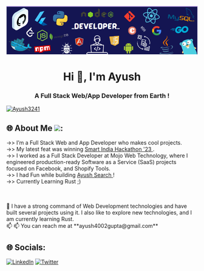 ![Header](./lidin.png)
<h1 align="center">Hi 👋, I'm Ayush </h1>
<h3 align="center">A Full Stack Web/App Developer from Earth !</h3>

<p align="left"> <a href="https://twitter.com/Ayush3241" target="blank"><img src="https://img.shields.io/twitter/follow/Ayush3241?logo=twitter&style=for-the-badge" alt="Ayush3241" /></a> </p>

  ## 🌐 About Me <img src = "https://raw.githubusercontent.com/ShahriarShafin/ShahriarShafin/main/Assets/handshake.gif" height="30px"/>:

->> I’m a Full Stack Web and App Developer who makes cool projects.
<br>
->> My latest feat was winning <a href="https://www.sih.gov.in/"> Smart India Hackathon '23 <a/>.
<br>
->> I worked as a Full Stack Developer at Mojo Web Technology, where I engineered production-ready Software as a Service (SaaS) projects focused on Facebook, and Shopify Tools.
<br>
->> I had Fun while building <a href = "https://ayush-gupta.vercel.app/" > Ayush Search </a> !
<br>
->> Currently Learning Rust ;)

<br>
<br>💬 I have a strong command of Web Development technologies and have built several projects using it. I also like to explore new technologies, and I am currently learning Rust.<br>📫 📫 You can reach me at **ayush4002gupta@gmail.com**

## 🌐 Socials:
[![LinkedIn](https://img.shields.io/badge/LinkedIn-%230077B5.svg?logo=linkedin&logoColor=white)](https://linkedin.com/in/ayush-gupta-253092227) [![Twitter](https://img.shields.io/badge/Twitter-%231DA1F2.svg?logo=Twitter&logoColor=white)](https://twitter.com/Ayush3241) 
</div>







